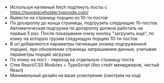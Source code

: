 - Используя нативный fetch подтянуть посты с https://jsonplaceholder.typicode.com/
- Вывести на страницу порцию из 10-ти постов
- По доскроллу до конца страницы, подгрузить следующие 10-постов. Автоматическая подгрузка по доскроллу должна работать на первые 5 раз. После показываем снизу кнопку "загрузить еще", по клику на которую грузим следующую порцию 10-ти постов
- В url добавляются параметры пагинации (номер подгруженной порции), при обновлении страницы запрашиваем данные, учитывая параметры порций загрузки
- По клику на пост - переход на отдельную страницу поста
- Стек React/CSS Modules + TypeScript (без стейт менеджеров, чистый React)
- Минимальный дизайн на ваше усмотрение (смотрим на код)

